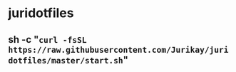 # juridotfiles
## sh -c "`curl -fsSL https://raw.githubusercontent.com/Jurikay/juridotfiles/master/start.sh`"
